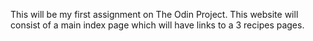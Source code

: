 This will be my first assignment on The Odin Project. This website will consist of a main index page which will have links to a 3 recipes pages.
